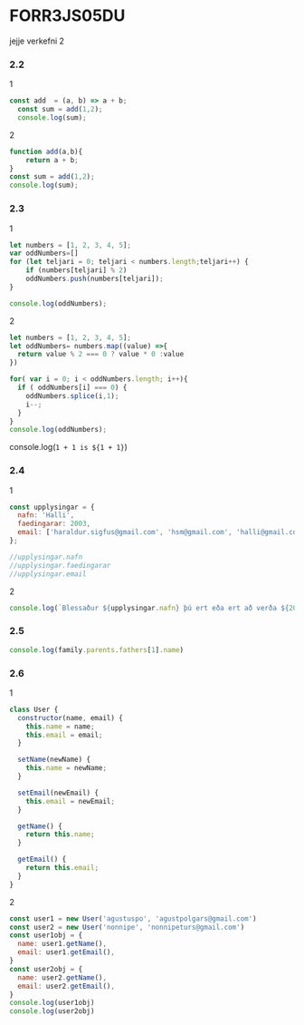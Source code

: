 # FORR3JS05DU
jejje verkefni 2

### 2.2
1
```javascript
const add  = (a, b) => a + b;
  const sum = add(1,2);
  console.log(sum);
```
2
```javascript
function add(a,b){
    return a + b;
}
const sum = add(1,2);
console.log(sum);
```

### 2.3
1

```javascript
let numbers = [1, 2, 3, 4, 5];
var oddNumbers=[]
for (let teljari = 0; teljari < numbers.length;teljari++) {
    if (numbers[teljari] % 2)
    oddNumbers.push(numbers[teljari]);
}

console.log(oddNumbers);
```

2
```javascript
let numbers = [1, 2, 3, 4, 5];
let oddNumbers= numbers.map((value) =>{
  return value % 2 === 0 ? value * 0 :value
})

for( var i = 0; i < oddNumbers.length; i++){ 
  if ( oddNumbers[i] === 0) { 
    oddNumbers.splice(i,1); 
    i--; 
  }
}
console.log(oddNumbers);
```
console.log(`1 + 1 is ${1 + 1}`)
### 2.4
1
```javascript
const upplysingar = {
  nafn: 'Halli',
  faedingarar: 2003,
  email: ['haraldur.sigfus@gmail.com', 'hsm@gmail.com', 'halli@gmail.com']
};

//upplysingar.nafn
//upplysingar.faedingarar
//upplysingar.email
```
2
```javascript
console.log(`Blessaður ${upplysingar.nafn} þú ert eða ert að verða ${2021-upplysingar.faedingarar} og ert fæddur árið ${upplysingar.faedingarar}`)
```

### 2.5

```javascript
console.log(family.parents.fathers[1].name)
```

### 2.6

1
```javascript
class User {
  constructor(name, email) {
    this.name = name;
    this.email = email;
  }

  setName(newName) {
    this.name = newName;
  }

  setEmail(newEmail) {
    this.email = newEmail;
  }

  getName() {
    return this.name;
  }

  getEmail() {
    return this.email;
  }
}
```
2
```javascript
const user1 = new User('agustuspo', 'agustpolgars@gmail.com')
const user2 = new User('nonnipe', 'nonnipeturs@gmail.com')
const user1obj = {
  name: user1.getName(),
  email: user1.getEmail(),
}
const user2obj = {
  name: user2.getName(),
  email: user2.getEmail(),
}
console.log(user1obj)
console.log(user2obj)
```
